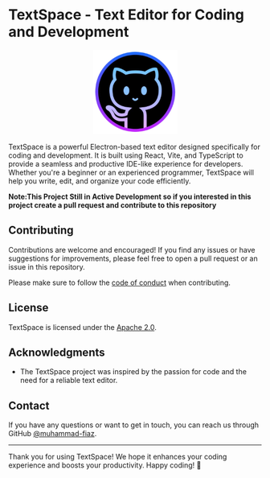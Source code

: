 # TextSpace - Text Editor for Coding and Development

<p align="center">
  <img src="assets/icons/AppIcon.appiconset/Icon-83.5@2x.png" alt="TextSpace Logo">
</p>

TextSpace is a powerful Electron-based text editor designed specifically for coding and development. It is built using React, Vite, and TypeScript to provide a seamless and productive IDE-like experience for developers. Whether you're a beginner or an experienced programmer, TextSpace will help you write, edit, and organize your code efficiently.

**Note:This Project Still in Active Development so if you interested in this project create a pull request and contribute to this repository**

## Contributing

Contributions are welcome and encouraged! If you find any issues or have suggestions for improvements, please feel free to open a pull request or an issue in this repository.

Please make sure to follow the [code of conduct](./CODE_OF_CONDUCT.md) when contributing.

## License

TextSpace is licensed under the [Apache 2.0](./LICENSE).

## Acknowledgments

- The TextSpace project was inspired by the passion for code and the need for a reliable text editor.

## Contact

If you have any questions or want to get in touch, you can reach us through GitHub [@muhammad-fiaz](https://github.com/muhammad-fiaz/).

---

Thank you for using TextSpace! We hope it enhances your coding experience and boosts your productivity. Happy coding! 🚀
